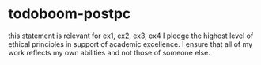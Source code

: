 # todoboom-postpc
this statement is relevant for ex1, ex2, ex3, ex4 
I pledge the highest level of ethical principles in support of academic excellence.  I ensure that all of my work reflects my own abilities and not those of someone else.
